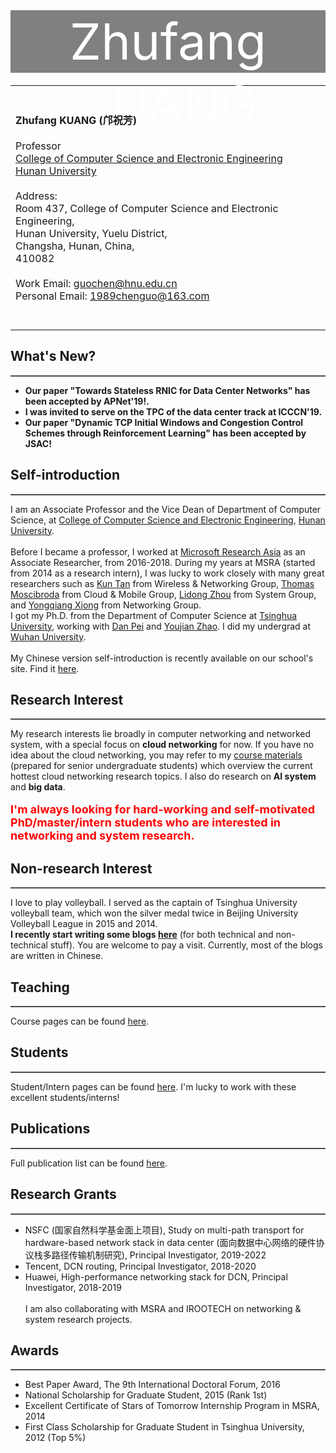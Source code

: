 
<html>
<head>
	<meta http-equiv="Content-Type" content="text/html; charset=utf-8" />
<title>Zhufang KUANG(邝祝芳-中南林业科技大学)</title>
</head>

<!-- <body style="font-family:Calibri;margin-top:0px;"> -->

<div style="height:100px;background:grey;margin:0px 0px 20px 0px;text-align:center;">
<span style="color:white;font-size:60pt;line-height:100px;">Zhufang KUANG</span>
</div>

<!-- <div style="width:800px;margin:0px auto auto auto;"> -->
<table cellpadding="0" cellspacing="0" border="0" width="95%" >
<tr>
  

<td valign="top">
<!-- <font size="6" color="red">
<b>
I have moved to <A HREF="http://www-en.hnu.edu.cn/">Hunan University</A> as an associate professor starting from January 2018. New home page will come soon! <br /><br />
Temporary mail: <A HREF="mailto:1989chenguo@163.com">1989chenguo@163.com</A>
</b>
</font> -->

<br />
<br />
<b> Zhufang KUANG (邝祝芳)</b><br>
<br />
Professor<br>
<A HREF="http://csee.hnu.edu.cn/">College of Computer Science and Electronic Engineering</A><br>
<A HREF="http://www.hnu.edu.cn/">Hunan University</A><br>
<br />
Address: <br>
Room 437, College of Computer Science and Electronic Engineering,<br>
Hunan University, Yuelu District, <br>
Changsha, Hunan, China, <br>
410082<br>
<br />
Work Email: <A HREF="mailto:guochen@hnu.edu.cn">guochen@hnu.edu.cn</A><br>
Personal Email: <A HREF="mailto:1989chenguo@163.com">1989chenguo@163.com</A><br>

<br />
<br />


</td> 
</tr>
</table>

<p> 
<h2>What's New?</h2>
<hr />
<ul>
<b>
<li>Our paper "Towards Stateless RNIC for Data Center Networks" has been accepted by APNet'19!.</li> 
<li>I was invited to serve on the TPC of the data center track at ICCCN'19.</li> 
<li>Our paper "Dynamic TCP Initial Windows and Congestion Control Schemes through Reinforcement Learning" has been accepted by JSAC!</li>	
</b>
</ul>
</p>



<p> 
<h2>Self-introduction </h2>
<hr />
I am an Associate Professor and the Vice Dean of Department of Computer Science, at <A HREF="http://csee.hnu.edu.cn/">College of Computer Science and Electronic Engineering</A>, <A HREF="http://www.hnu.edu.cn/">Hunan University</A>. 
<br />
<br />
Before I became a professor, I worked at <A HREF="https://www.microsoft.com/en-us/research/lab/microsoft-research-asia/">Microsoft Research Asia</A> as an Associate Researcher, from 2016-2018. During my years at MSRA (started from 2014 as a research intern), I was lucky to work closely with many great researchers such as <A HREF="https://www.linkedin.com/in/kun-tan-7993b114/">Kun Tan</A> from Wireless & Networking Group,  <A HREF="https://www.microsoft.com/en-us/research/people/moscitho/">Thomas Moscibroda</A> from Cloud & Mobile Group, <A HREF="https://www.microsoft.com/en-us/research/people/lidongz/">Lidong Zhou</A> from System Group, and <A HREF="https://www.microsoft.com/en-us/research/people/yqx/">Yongqiang Xiong</A> from Networking Group.
<br />
I got my Ph.D. from the Department of Computer Science at <A HREF="http://www.tsinghua.edu.cn/publish/newthuen/index.html">Tsinghua University</A>, working with <A HREF="http://netman.cs.tsinghua.edu.cn/~peidan/">Dan Pei</A> and <A HREF="http://www.tsinghua.edu.cn/publish/csen/4623/2010/20101224200728346539633/20101224200728346539633_.html">Youjian Zhao</A>. I did my undergrad at <A HREF="http://en.whu.edu.cn">Wuhan University</A>.
<br />
<br />
My Chinese version self-introduction is recently available on our school's site. Find it <A HREF="http://jobs.hnu.edu.cn/info/1120/1710.htm">here</A>. 
</p>

<p> 
<h2>Research Interest</h2>
<hr />
My research interests lie broadly in computer networking and networked system, with a special focus on <b>cloud networking</b> for now. If you have no idea about the cloud networking, you may refer to my <A HREF="Courses/CloudComputing2018Spring.html">course materials</A> (prepared for senior undergraduate students) which overview the current hottest cloud networking research topics. I also do research on <b>AI system</b> and <b> big data</b>.
<br />
<br />
<font size="4" color="red">
<b>
I'm always looking for hard-working and self-motivated PhD/master/intern students who are interested in networking and system research. 
</b>
</font>
</p>

<p> 
<h2>Non-research Interest</h2>
<hr />
I love to play volleyball. I served as the captain of Tsinghua University volleyball team, which won the silver medal twice in Beijing University Volleyball League in 2015 and 2014.
<br />
<b>
I recently start writing some blogs <A HREF="https://1989chenguo.wordpress.com/">here</A></b> (for both technical and non-technical stuff). You are welcome to pay a visit. Currently, most of the blogs are written in Chinese.
</p>

<p> 
<h2>Teaching</h2>
<hr />
Course pages can be found <A HREF="Courses/teaching.html">here</A>.
</font>
</p>

<p> 
<h2>Students</h2>
<hr />
Student/Intern pages can be found <A HREF="students.html">here</A>. I'm lucky to work with these excellent students/interns!
</p>

<p>
<h2>Publications</A></h2>
<hr />
Full publication list can be found <A HREF="Publications/publication-full.html">here</A>.
</p> 



<p>
<h2>Research Grants </h2>
<hr />
<ul>
<li> NSFC (国家自然科学基金面上项目), Study on multi-path transport for hardware-based network stack in data center (面向数据中心网络的硬件协议栈多路径传输机制研究), Principal Investigator, 2019-2022</li>
<li> Tencent, DCN routing, Principal Investigator, 2018-2020</li>
<li> Huawei, High-performance networking stack for DCN, Principal Investigator, 2018-2019</li>
<br />
I am also collaborating with MSRA and IROOTECH on networking & system research projects.
</ul>
</p> 

<p>
<h2>Awards </h2>
<hr />
<ul>
<li> Best Paper Award, The 9th International Doctoral Forum, 2016</li>
<li> National Scholarship for Graduate Student, 2015 (Rank 1st)</li>
<li> Excellent Certificate of Stars of Tomorrow Internship Program in MSRA, 2014</li>
<li> First Class Scholarship for Graduate Student in Tsinghua University, 2012 (Top 5%) </li>
</ul>
</p> 

<!-- </div> -->

<script type='text/javascript' id='clustrmaps' src='//cdn.clustrmaps.com/map_v2.js?cl=ffffff&w=300&d=yroax7AJrky0-KLzCajd8ZiwmhA3nl-DblWhxXyK0B0'></script>


<!-- </body> -->

</html>


<style>
hr{
border: 0px;
	border-top: 1px solid grey;
}
</style>
